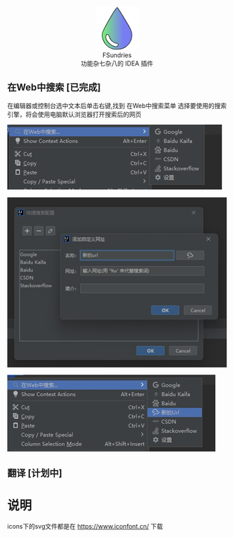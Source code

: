 
<div align=center><img src="https://github.com/fxboy/SundriesPlugin/blob/master/static/logo.png?raw=true"> </div>
<div align=center>FSundries</div>
<div align=center>功能杂七杂八的 IDEA 插件</div>


## 在Web中搜索 [已完成]

在编辑器或控制台选中文本后单击右键,找到 在Web中搜索菜单 选择要使用的搜索引擎，将会使用电脑默认浏览器打开搜索后的网页

![使用](https://github.com/fxboy/SundriesPlugin/blob/master/static/qs1.png?raw=true)

![添加新的](https://github.com/fxboy/SundriesPlugin/blob/master/static/qs2.jpg?raw=true)

![添加新的](https://github.com/fxboy/SundriesPlugin/blob/master/static/qs3.jpg?raw=true)

## 翻译 [计划中]





# 说明
icons下的svg文件都是在 https://www.iconfont.cn/ 下载
